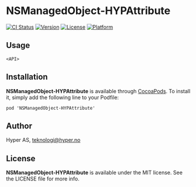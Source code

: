 # NSManagedObject-HYPAttribute

[![CI Status](http://img.shields.io/travis/hyperoslo/NSManagedObject-HYPAttribute.svg?style=flat)](https://travis-ci.org/hyperoslo/NSManagedObject-HYPAttribute)
[![Version](https://img.shields.io/cocoapods/v/NSManagedObject-HYPAttribute.svg?style=flat)](http://cocoadocs.org/docsets/NSManagedObject-HYPAttribute)
[![License](https://img.shields.io/cocoapods/l/NSManagedObject-HYPAttribute.svg?style=flat)](http://cocoadocs.org/docsets/NSManagedObject-HYPAttribute)
[![Platform](https://img.shields.io/cocoapods/p/NSManagedObject-HYPAttribute.svg?style=flat)](http://cocoadocs.org/docsets/NSManagedObject-HYPAttribute)

## Usage

`<API>`

## Installation

**NSManagedObject-HYPAttribute** is available through [CocoaPods](http://cocoapods.org). To install
it, simply add the following line to your Podfile:

`pod 'NSManagedObject-HYPAttribute'`

## Author

Hyper AS, teknologi@hyper.no

## License

**NSManagedObject-HYPAttribute** is available under the MIT license. See the LICENSE file for more info.
